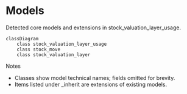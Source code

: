 # Models

Detected core models and extensions in stock_valuation_layer_usage.

```mermaid
classDiagram
    class stock_valuation_layer_usage
    class stock_move
    class stock_valuation_layer
```

Notes
- Classes show model technical names; fields omitted for brevity.
- Items listed under _inherit are extensions of existing models.

